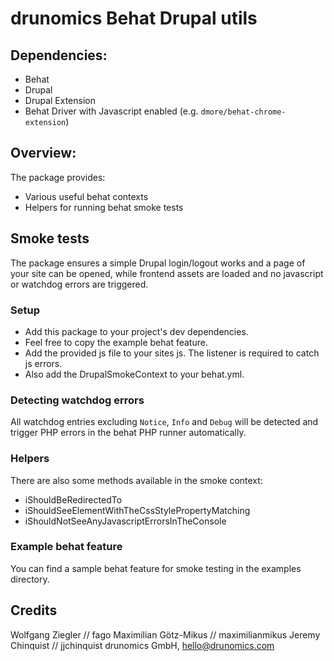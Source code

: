 # drunomics Behat Drupal utils

## Dependencies:

- Behat
- Drupal
- Drupal Extension
- Behat Driver with Javascript enabled (e.g. `dmore/behat-chrome-extension`)


## Overview:

The package provides:

* Various useful behat contexts
* Helpers for running behat smoke tests

## Smoke tests

The package ensures a simple Drupal login/logout works and a page of your site can be opened, while frontend assets
are loaded and no javascript or watchdog errors are triggered.

### Setup

* Add this package to your project's dev dependencies.
* Feel free to copy the example behat feature.
* Add the provided js file to your sites js. The listener is required to catch js errors.
* Also add the DrupalSmokeContext to your behat.yml.


### Detecting watchdog errors
    
All watchdog entries excluding `Notice`, `Info` and `Debug` will be detected and trigger PHP errors in the behat
PHP runner automatically.

### Helpers

There are also some methods available in the smoke context:

 * iShouldBeRedirectedTo
 * iShouldSeeElementWithTheCssStylePropertyMatching
 * iShouldNotSeeAnyJavascriptErrorsInTheConsole

### Example behat feature

You can find a sample behat feature for smoke testing in the examples directory.

## Credits
 
  Wolfgang Ziegler // fago
  Maximilian Götz-Mikus // maximilianmikus
  Jeremy Chinquist // jjchinquist
  drunomics GmbH, hello@drunomics.com
  
